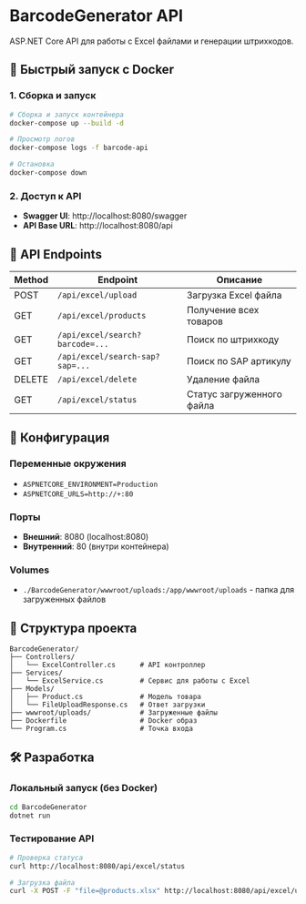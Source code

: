 # BarcodeGenerator API

ASP.NET Core API для работы с Excel файлами и генерации штрихкодов.

## 🚀 Быстрый запуск с Docker

### 1. Сборка и запуск
```bash
# Сборка и запуск контейнера
docker-compose up --build -d

# Просмотр логов
docker-compose logs -f barcode-api

# Остановка
docker-compose down
```

### 2. Доступ к API
- **Swagger UI**: http://localhost:8080/swagger
- **API Base URL**: http://localhost:8080/api

## 📡 API Endpoints

| Method | Endpoint | Описание |
|--------|----------|----------|
| POST | `/api/excel/upload` | Загрузка Excel файла |
| GET | `/api/excel/products` | Получение всех товаров |
| GET | `/api/excel/search?barcode=...` | Поиск по штрихкоду |
| GET | `/api/excel/search-sap?sap=...` | Поиск по SAP артикулу |
| DELETE | `/api/excel/delete` | Удаление файла |
| GET | `/api/excel/status` | Статус загруженного файла |

## 🔧 Конфигурация

### Переменные окружения
- `ASPNETCORE_ENVIRONMENT=Production`
- `ASPNETCORE_URLS=http://+:80`

### Порты
- **Внешний**: 8080 (localhost:8080)
- **Внутренний**: 80 (внутри контейнера)

### Volumes
- `./BarcodeGenerator/wwwroot/uploads:/app/wwwroot/uploads` - папка для загруженных файлов

## 📁 Структура проекта
```
BarcodeGenerator/
├── Controllers/
│   └── ExcelController.cs      # API контроллер
├── Services/
│   └── ExcelService.cs         # Сервис для работы с Excel
├── Models/
│   ├── Product.cs              # Модель товара
│   └── FileUploadResponse.cs   # Ответ загрузки
├── wwwroot/uploads/            # Загруженные файлы
├── Dockerfile                  # Docker образ
└── Program.cs                  # Точка входа
```

## 🛠 Разработка

### Локальный запуск (без Docker)
```bash
cd BarcodeGenerator
dotnet run
```

### Тестирование API
```bash
# Проверка статуса
curl http://localhost:8080/api/excel/status

# Загрузка файла
curl -X POST -F "file=@products.xlsx" http://localhost:8080/api/excel/upload
```
